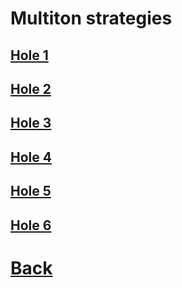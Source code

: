 # Multiton strategies

## [Hole 1](multiton/1.md)
## [Hole 2](multiton/2.md)
## [Hole 3](multiton/3.md)
## [Hole 4](multiton/4.md)
## [Hole 5](multiton/5.md)
## [Hole 6](multiton/6.md)

# [Back](../README.md)
